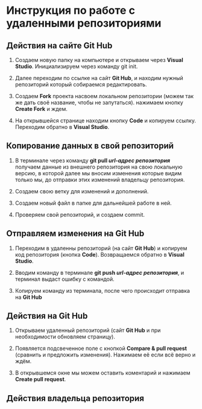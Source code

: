 # Инструкция по работе с удаленными репозиториями

## Действия на сайте Git Hub

1. Создаем новую папку на компьютере и открываем через **Visual Studio**. Инициализируем через команду git init.

2. Далее переходим по ссылке на сайт **Git Hub**, и находим нужный репозиторий который собираемся редактировать. 

3. Создаем **Fork** проекта насвоем локальном репозитории (можем так же дать своё название, чтобы не запутаться). нажимаем кнопку **Create Fork** и ждем.

4. На открывшейся странице находим кнопку **Code** и копируем ссылку. Переходим обратно в **Visual Studio**.

## Копирование данных в свой репозиторий

1. В терминале через команду **git pull _url-адрес репозитория_** получаем данные из внешнего репозитория на свою локальную версию, в которой далее мы вносим изменения которые видим только мы, до отправки этих изменений владельцу репозитория.

2. Создаем свою ветку для изменений и дополнений.

3. Создаем новый файл в папке для дальнейшей работе в ней.

4. Проверяем свой репозиторий, и создаем commit.

## Отправляем изменения на Git Hub

1. Переходим в удаленны репозиторий (на сайт **Git Hub**) и копируем код репозитория (кнопка **Code**). Возвращаемся обратно в **Visual Studio**.

2. Вводим команду в терминале **git push _url-адрес репозитория_**, и терминал выдаст ошибку с командой.

3. Копируем команду из терминала, после чего происходит отправка на **Git Hub**

## Действия на Git Hub

1. Открываем удаленный репозиторий (сайт **Git Hub** и при необходимости обновляем страницу).

2. Появляется подсвеченное поле с кнопкой **Compare & pull request** (сравнить и предложить изменения). Нажимаем её если всё верно и ждём.

3. В открывшемся окне мы можем оставить коментарий и нажимаем **Create pull request**.

## Действия владельца репозитория
